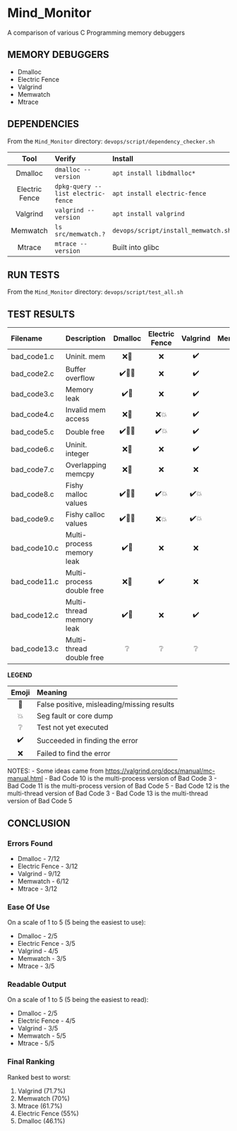 # Mind_Monitor
A comparison of various C Programming memory debuggers

## MEMORY DEBUGGERS

* Dmalloc
* Electric Fence
* Valgrind
* Memwatch
* Mtrace

## DEPENDENCIES

From the `Mind_Monitor` directory:
`devops/script/dependency_checker.sh`

| Tool           | Verify                             | Install                             |
| :------------: | :--------------------------------- | :---------------------------------- |
| Dmalloc        | `dmalloc --version`                | `apt install libdmalloc*`           |
| Electric Fence | `dpkg-query --list electric-fence` | `apt install electric-fence`        |
| Valgrind       | `valgrind --version`               | `apt install valgrind`              |
| Memwatch       | `ls src/memwatch.?`                | `devops/script/install_memwatch.sh` |
| Mtrace         | `mtrace --version`                 | Built into glibc                    |

## RUN TESTS

From the `Mind_Monitor` directory:
`devops/script/test_all.sh`

## TEST RESULTS

| Filename     | Description               | Dmalloc                         | Electric Fence           | Valgrind                 | Memwatch           | Mtrace     |
| :----------- | :------------------------ | :-----------------------------: | :----------------------: | :----------------------: | :----------------: | :--------: |
| bad_code1.c  | Uninit. mem               | :x::anger:                      | :x:                      | :heavy_check_mark:       | :x:                | :x: |
| bad_code2.c  | Buffer overflow           | :heavy_check_mark::anger::boom: | :x:                      | :heavy_check_mark:       | :heavy_check_mark: | :x: |
| bad_code3.c  | Memory leak               | :heavy_check_mark::anger:       | :x:                      | :heavy_check_mark:       | :heavy_check_mark: | :heavy_check_mark: |
| bad_code4.c  | Invalid mem access        | :x::anger:                      | :x::boom:                | :heavy_check_mark:       | :x:                | :x: |
| bad_code5.c  | Double free               | :heavy_check_mark::anger::boom: | :heavy_check_mark::boom: | :heavy_check_mark:       | :heavy_check_mark: | :x: |
| bad_code6.c  | Uninit. integer           | :x::anger:                      | :x:                      | :heavy_check_mark:       | :x::anger:         | :x: |
| bad_code7.c  | Overlapping memcpy        | :x::anger:                      | :x:                      | :x:                      | :x:                | :x: |
| bad_code8.c  | Fishy malloc values       | :heavy_check_mark::anger::boom: | :heavy_check_mark::boom: | :heavy_check_mark::boom: | :x::boom:          | :x::boom: |
| bad_code9.c  | Fishy calloc values       | :heavy_check_mark::anger::boom: | :x::boom:                | :heavy_check_mark::boom: | :x::boom:          | :x::boom: |
| bad_code10.c | Multi-process memory leak | :heavy_check_mark::anger:       | :x:                      | :x:                      | :heavy_check_mark: | :heavy_check_mark: |
| bad_code11.c | Multi-process double free | :x::anger:                      | :heavy_check_mark:       | :x:                      | :heavy_check_mark: | :x: |
| bad_code12.c | Multi-thread memory leak  | :heavy_check_mark::anger:       | :x:                      | :heavy_check_mark:       | :heavy_check_mark: | :heavy_check_mark: |
| bad_code13.c | Multi-thread double free  | :grey_question:                 | :grey_question:          | :grey_question:          | :grey_question:    | :grey_question: |

**LEGEND**

| Emoji              | Meaning                                    |
| :----------------: | :----------------------------------------- |
| :anger:            | False positive, misleading/missing results |
| :boom:             | Seg fault or core dump                     |
| :grey_question:    | Test not yet executed                      |
| :heavy_check_mark: | Succeeded in finding the error             |
| :x:                | Failed to find the error                   |

NOTES:
	- Some ideas came from https://valgrind.org/docs/manual/mc-manual.html
	- Bad Code 10 is the multi-process version of Bad Code 3
	- Bad Code 11 is the multi-process version of Bad Code 5
	- Bad Code 12 is the multi-thread version of Bad Code 3
	- Bad Code 13 is the multi-thread version of Bad Code 5

## CONCLUSION

### Errors Found

* Dmalloc - 7/12
* Electric Fence - 3/12
* Valgrind - 9/12
* Memwatch - 6/12
* Mtrace - 3/12

### Ease Of Use

On a scale of 1 to 5 (5 being the easiest to use):

* Dmalloc - 2/5
* Electric Fence - 3/5
* Valgrind - 4/5
* Memwatch - 3/5
* Mtrace - 3/5

### Readable Output

On a scale of 1 to 5 (5 being the easiest to read):

* Dmalloc - 2/5
* Electric Fence - 4/5
* Valgrind - 3/5
* Memwatch - 5/5
* Mtrace - 5/5

### Final Ranking

Ranked best to worst:

1. Valgrind (71.7%)
1. Memwatch (70%)
1. Mtrace (61.7%)
1. Electric Fence (55%)
1. Dmalloc (46.1%)
